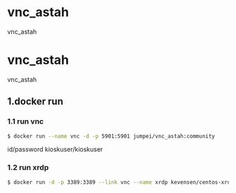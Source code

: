 # vnc_astah
vnc_astah

# vnc_astah

vnc_astah

## 1.docker run

### 1.1 run vnc

```sh
$ docker run --name vnc -d -p 5901:5901 jumpei/vnc_astah:community
```

id/password
kioskuser/kioskuser

### 1.2 run xrdp

```sh
$ docker run -d -p 3389:3389 --link vnc --name xrdp kevensen/centos-xrdp
```


